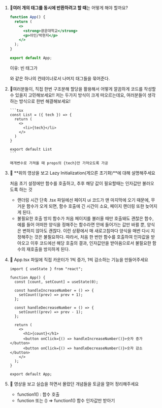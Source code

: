 1.  🍠**여러 개의 태그를 동시에 반환하려고 할 때**는 어떻게 해야 할까요?

    ```jsx
    function App() {
      return (
        <>
          <strong>광운대학교</strong>
          <p>아인/박현지</p>
        </>
      );
    }

    export default App;
    ```

    이유: 빈 태그가 <div>와 같은 하나의 컨테이너로서 나머지 태그들을 묶어준다.

2.  🍠여러분들이, 직접 한번 구조분해 할당을 활용해서 어떻게 깔끔하게 코드를 작성할 수 있을지 고민해보세요!!
    저는 두가지 방식이 크게 떠오르는데요, 여러분들이 생각하는 방식으로 한번 해결해보세요!

        ```tsx
        const List = ({ tech }) => {
          return (
            <>
              <li>{tech}</li>
            </>
          )
        }

        export default List
        ```

        매개변수로 가져올 때 props의 {tech}만 가져오도록 가공

3.  🍠 **위의 영상을 보고 Lazy Initialization(게으른 초기화)**에 대해 설명해주세요

    처음 초기 설정에만 함수를 호출하고, 추후 해당 값이 필요할때는 인자값만 불러오도록 하는 것

    - 랜더링 시간 단축
      .tsx 파일에선 페이지 ui 코드가 맨 마지막에 오기 때문에, 무거운 함수가 오게 되면, 함수 호출에 긴 시간이 소요, 페이지 랜더링 또한 늦어지게 된다.
    - 불필요한 호출 방지
      함수가 처음 페이지를 불러올 때만 호출돼도 괜찮은 함수, 예를 들어 어떠한 양식을 정해주는 함수라면 안에 들어가는 값만 바뀔 뿐, 양식은 변하지 않아도 괜찮다. 이런 상황에서 매 새로고침마다 양식을 매번 다시 지정해주는 것은 불필요하다.
      따라서, 처음 한 번만 함수를 호출하여 인자값을 받아오고 이후 코드에선 해당 호출의 결과, 인자값만을 받아옴으로서 불필요한 함수의 재호출을 방지하게 된다.

4.  🍠 App.tsx 파일에 직접 카운터가 1씩 증가, 1씩 감소하는 기능을 만들어주세요

    ```tsx
    import { useState } from "react";

    function App() {
      const [count, setCount] = useState(0);

      const handleIncreaseNumber = () => {
        setCount((prev) => prev + 1);
      };

      const handleDecreaseNumber = () => {
        setCount((prev) => prev - 1);
      };

      return (
        <>
          <h1>{count}</h1>
          <button onClick={() => handleIncreaseNumber()}>숫자 증가</button>
          <button onClick={() => handleDecreaseNumber()}>숫자 감소</button>
        </>
      );
    }

    export default App;
    ```

5.  🍠 영상을 보고 실습을 하면서 몰랐던 개념들을 토글을 열어 정리해주세요
    - function1() : 함수 호출
    - function 또는 () ⇒ function1() 함수 인자값만 받아기
